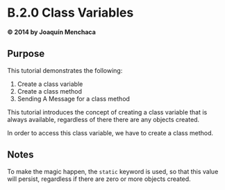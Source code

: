 # B.2.0 Class Variables
**© 2014 by Joaquín Menchaca**

## Purpose

This tutorial demonstrates the following:

1. Create a class variable
2. Create a class method
3. Sending A Message for a class method

This tutorial introduces the concept of creating a class variable that is always available, regardless of there there are any objects created.

In order to access this class variable, we have to create a class method.

## Notes

To make the magic happen, the `static` keyword is used, so that this value will persist, regardless if there are zero or more objects created.
